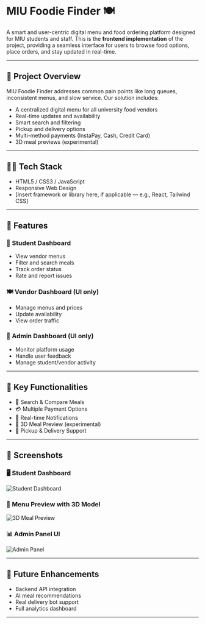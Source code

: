# MIU Foodie Finder 🍽️

A smart and user-centric digital menu and food ordering platform designed for MIU students and staff. This is the **frontend implementation** of the project, providing a seamless interface for users to browse food options, place orders, and stay updated in real-time.

---

## 🚀 Project Overview

MIU Foodie Finder addresses common pain points like long queues, inconsistent menus, and slow service. Our solution includes:

- A centralized digital menu for all university food vendors
- Real-time updates and availability
- Smart search and filtering
- Pickup and delivery options
- Multi-method payments (InstaPay, Cash, Credit Card)
- 3D meal previews (experimental)

---

## 🧑‍💻 Tech Stack

- HTML5 / CSS3 / JavaScript
- Responsive Web Design
- [Insert framework or library here, if applicable — e.g., React, Tailwind CSS]

---

## 📂 Features

### 🎯 Student Dashboard
- View vendor menus
- Filter and search meals
- Track order status
- Rate and report issues

### 🍽️ Vendor Dashboard (UI only)
- Manage menus and prices
- Update availability
- View order traffic

### 🧠 Admin Dashboard (UI only)
- Monitor platform usage
- Handle user feedback
- Manage student/vendor activity

---

## 🛒 Key Functionalities

- 🔎 Search & Compare Meals
- 💳 Multiple Payment Options
- 🔔 Real-time Notifications
- 🍱 3D Meal Preview (experimental)
- 🚚 Pickup & Delivery Support

---

## 📸 Screenshots

### 🖥️ Student Dashboard

![Student Dashboard](images/student-dashboard.png)

### 📱 Menu Preview with 3D Model

![3D Meal Preview](images/3d-meal-preview.png)

### 📊 Admin Panel UI

![Admin Panel](images/admin-panel.png)

---

## 🔮 Future Enhancements

- Backend API integration
- AI meal recommendations
- Real delivery bot support
- Full analytics dashboard

---


